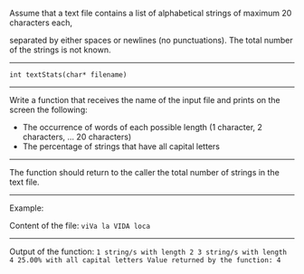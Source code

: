 Assume that a text file contains a list of alphabetical strings of maximum 20 characters each,

separated by either spaces or newlines (no punctuations). The total number of the strings is not known.
______________
`
int textStats(char* filename)
`
______________
Write a function that receives the name of the input file and prints on the screen the following:

- The occurrence of words of each possible length (1 character, 2 characters, ... 20 characters)
- The percentage of strings that have all capital letters
______________
The function should return to the caller the total number of strings in the text file.
______________
Example:

Content of the file: 
`
viVa la VIDA loca
`
______________
Output of the function:
`
1 string/s with length 2
3 string/s with length 4
25.00% with all capital letters Value returned by the function: 4
`
